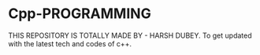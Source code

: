 # Cpp-PROGRAMMING
THIS REPOSITORY IS TOTALLY MADE BY - HARSH DUBEY.
To get updated with the latest tech and codes of c++.
